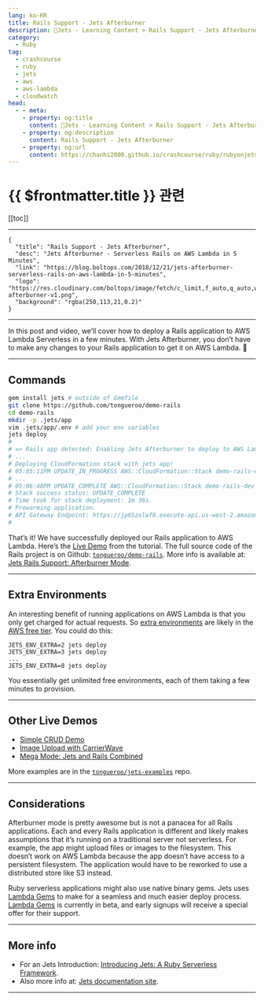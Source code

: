 ```yaml
---
lang: ko-KR
title: Rails Support - Jets Afterburner
description: 🔻Jets - Learning Content > Rails Support - Jets Afterburner
category:
  - Ruby
tag:
  - crashcourse
  - ruby
  - jets
  - aws
  - aws-lambda
  - cloudwatch
head:
  - - meta:
    - property: og:title
      content: 🔻Jets - Learning Content > Rails Support - Jets Afterburner
    - property: og:description
      content: Rails Support - Jets Afterburner
    - property: og:url
      content: https://chanhi2000.github.io/crashcourse/ruby/rubyonjets-learning-content/20181221-jets-afterburner-serverless-rails-on-aws-lambda-in-5-minutes.html
---
```


# {{ $frontmatter.title }} 관련

[[toc]]

---

```component VPCard
{
  "title": "Rails Support - Jets Afterburner",
  "desc": "Jets Afterburner - Serverless Rails on AWS Lambda in 5 Minutes",
  "link": "https://blog.boltops.com/2018/12/21/jets-afterburner-serverless-rails-on-aws-lambda-in-5-minutes",
  "logo": "https://res.cloudinary.com/boltops/image/fetch/c_limit,f_auto,q_auto,w_470/https://blog.boltops.com/img/posts/2018/12/jets-afterburner-v1.png",
  "background": "rgba(250,113,21,0.2)"
}
```

---

<VidStack src="youtube/P44Le1VF6us" />

In this post and video, we’ll cover how to deploy a Rails application to AWS Lambda Serverless in a few minutes. With Jets Afterburner, you don’t have to make any changes to your Rails application to get it on AWS Lambda. 🎉

---

## Commands

```sh
gem install jets # outside of Gemfile
git clone https://github.com/tongueroo/demo-rails
cd demo-rails
mkdir -p .jets/app
vim .jets/app/.env # add your env variables
jets deploy
#
# => Rails app detected: Enabling Jets Afterburner to deploy to AWS Lambda.
# ...
# Deploying CloudFormation stack with jets app!
# 05:05:11PM UPDATE_IN_PROGRESS AWS::CloudFormation::Stack demo-rails-dev User Initiated
# ...
# 05:06:48PM UPDATE_COMPLETE AWS::CloudFormation::Stack demo-rails-dev
# Stack success status: UPDATE_COMPLETE
# Time took for stack deployment: 1m 36s.
# Prewarming application.
# API Gateway Endpoint: https://jp65zxlwf8.execute-api.us-west-2.amazonaws.com/dev/
#
```

That’s it! We have successfully deployed our Rails application to AWS Lambda. Here’s the [Live Demo](https://afterburner.demo.rubyonjets.com/) from the tutorial. The full source code of the Rails project is on Github: [<FontIcon icon="iconfont icon-github"/>`tongueroo/demo-rails`](https://github.com/tongueroo/demo-rails). More info is available at: [Jets Rails Support: Afterburner Mode](http://rubyonjets.com/docs/rails-support/).

---

## Extra Environments

An interesting benefit of running applications on AWS Lambda is that you only get charged for actual requests. So [extra environments](20180913-jets-tutorial-extra-environments-part-7.md) are likely in the [AWS free tier](https://aws.amazon.com/free/). You could do this:

```
JETS_ENV_EXTRA=2 jets deploy
JETS_ENV_EXTRA=3 jets deploy
...
JETS_ENV_EXTRA=8 jets deploy
```

You essentially get unlimited free environments, each of them taking a few minutes to provision.

---

## Other Live Demos

- [Simple CRUD Demo](https://demo.rubyonjets.com/)
- [Image Upload with CarrierWave](https://upload.demo.rubyonjets.com/)
- [Mega Mode: Jets and Rails Combined](https://mega.demo.rubyonjets.com/)

More examples are in the [<FontIcon icon="iconfont icon-github"/>`tongueroo/jets-examples`](https://github.com/tongueroo/jets-examples) repo.

---

## Considerations

Afterburner mode is pretty awesome but is not a panacea for all Rails applications. Each and every Rails application is different and likely makes assumptions that it’s running on a traditional server not serverless. For example, the app might upload files or images to the filesystem. This doesn’t work on AWS Lambda because the app doesn’t have access to a persistent filesystem. The application would have to be reworked to use a distributed store like S3 instead.

Ruby serverless applications might also use native binary gems. Jets uses [Lambda Gems](https://www.lambdagems.com/) to make for a seamless and much easier deploy process. [Lambda Gems](https://blog.boltops.com/2019/01/01/introducing-lamdagems-hassle-free-serverless-ruby-build-and-deploy) is currently in beta, and early signups will receive a special offer for their support.

---

## More info

- For an Jets Introduction: [Introducing Jets: A Ruby Serverless Framework](20180818-introducing-jets-a-ruby-serverless-framework.md).
- Also more info at: [Jets documentation site](http://rubyonjets.com/).

---

